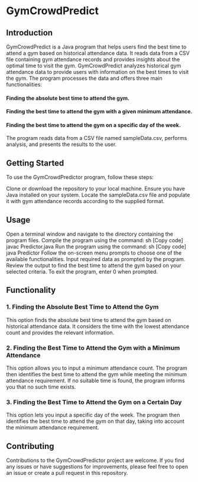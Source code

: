 # GymCrowdPredict

## Introduction
GymCrowdPredict is a Java program that helps users find the best time to attend a gym based on historical attendance data. It reads data from a CSV file containing gym attendance records and provides insights about the optimal time to visit the gym.
GymCrowdPredict analyzes historical gym attendance data to provide users with information on the best times to visit the gym. The program processes the data and offers three main functionalities:

#### Finding the absolute best time to attend the gym.
#### Finding the best time to attend the gym with a given minimum attendance.
#### Finding the best time to attend the gym on a specific day of the week.
The program reads data from a CSV file named sampleData.csv, performs analysis, and presents the results to the user.

## Getting Started

To use the GymCrowdPredictor program, follow these steps:

Clone or download the repository to your local machine.
Ensure you have Java installed on your system.
Locate the sampleData.csv file and populate it with gym attendance records according to the supplied format.
## Usage

Open a terminal window and navigate to the directory containing the program files.
Compile the program using the command:
sh
[Copy code]
javac Predictor.java
Run the program using the command:
sh
[Copy code]
java Predictor
Follow the on-screen menu prompts to choose one of the available functionalities.
Input required data as prompted by the program.
Review the output to find the best time to attend the gym based on your selected criteria.
To exit the program, enter 0 when prompted.
## Functionality

### 1. Finding the Absolute Best Time to Attend the Gym
This option finds the absolute best time to attend the gym based on historical attendance data. It considers the time with the lowest attendance count and provides the relevant information.

### 2. Finding the Best Time to Attend the Gym with a Minimum Attendance
This option allows you to input a minimum attendance count. The program then identifies the best time to attend the gym while meeting the minimum attendance requirement. If no suitable time is found, the program informs you that no such time exists.

### 3. Finding the Best Time to Attend the Gym on a Certain Day
This option lets you input a specific day of the week. The program then identifies the best time to attend the gym on that day, taking into account the minimum attendance requirement.

## Contributing

Contributions to the GymCrowdPredictor project are welcome. If you find any issues or have suggestions for improvements, please feel free to open an issue or create a pull request in this repository.

